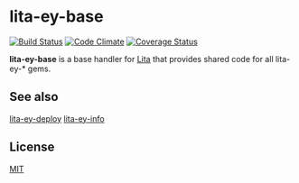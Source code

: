 # lita-ey-base

[![Build Status](https://travis-ci.org/carlosparamio/lita-ey-base.png?branch=master)](https://travis-ci.org/carlosparamio/lita-ey-base)
[![Code Climate](https://codeclimate.com/github/carlosparamio/lita-ey-base.png)](https://codeclimate.com/github/carlosparamio/lita-ey-base)
[![Coverage Status](https://coveralls.io/repos/carlosparamio/lita-ey-base/badge.png)](https://coveralls.io/r/carlosparamio/lita-ey-base)

**lita-ey-base** is a base handler for [Lita](http://lita.io/) that provides shared code for all lita-ey-* gems.

## See also

[lita-ey-deploy](http://github.com/carlosparamio/lita-ey-deploy)
[lita-ey-info](http://github.com/carlosparamio/lita-ey-info)

## License

[MIT](http://opensource.org/licenses/MIT)

